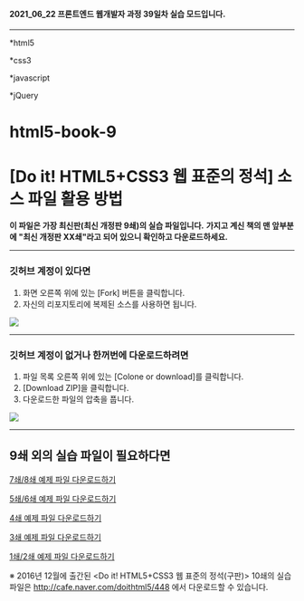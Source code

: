 #### 2021_06_22 프론트엔드 웹개발자 과정 39일차 실습 모드입니다.

* * * *


*html5

*css3

*javascript

*jQuery


# html5-book-9


# [Do it! HTML5+CSS3 웹 표준의 정석] 소스 파일 활용 방법

**이 파일은 가장 최신판(최신 개정판 9쇄)의 실습 파일입니다.** 
**가지고 계신 책의 맨 앞부분에 "최신 개정판 XX쇄"라고 되어 있으니 확인하고 다운로드하세요.**

-----------------------------------------------


### 깃허브 계정이 있다면
1. 화면 오른쪽 위에 있는 [Fork] 버튼을 클릭합니다.
2. 자신의 리포지토리에 복제된 소스를 사용하면 됩니다.

![](https://github.com/kyrieko/webd/raw/master/img/git-fork.png)

----------------------------------------------

### 깃허브 계정이 없거나 한꺼번에 다운로드하려면
1. 파일 목록 오른쪽 위에 있는 [Colone or download]를 클릭합니다.
2. [Download ZIP]을 클릭합니다.
3. 다운로드한 파일의 압축을 풉니다.

![](https://github.com/kyrieko/webd/raw/master/img/git-download.png)

----------------------------------------------

## 9쇄 외의 실습 파일이 필요하다면 

[7쇄/8쇄 예제 파일 다운로드하기](https://github.com/kyrieko/html5-book-7)

[5쇄/6쇄 예제 파일 다운로드하기](https://github.com/kyrieko/html5-book-5)

[4쇄 예제 파일 다운로드하기](https://github.com/kyrieko/html5-book-4)

[3쇄 예제 파일 다운로드하기](https://github.com/kyrieko/html5-book-3)

[1쇄/2쇄 예제 파일 다운로드하기](https://github.com/kyrieko/html5-book-1)


※ 2016년 12월에 출간된 <Do it! HTML5+CSS3 웹 표준의 정석(구판)> 10쇄의 실습 파일은 http://cafe.naver.com/doithtml5/448
에서 다운로드할 수 있습니다.
